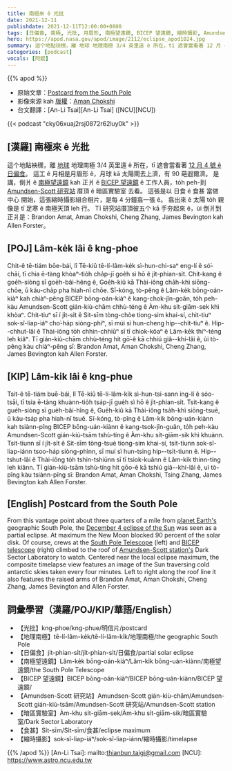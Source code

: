```yaml
---
title: 南極來 ê 光批
date: 2021-12-11
publishdate: 2021-12-11T12:00:00+0800
tags: [日偏食, 南極, 光批, 月眉形, 南極望遠鏡, BICEP 望遠鏡, 縮時攝影, Amundsen-Scott 研究站, 日食, 暗區實驗室, 地理南極]
hero: https://apod.nasa.gov/apod/image/2112/eclipse_apod1024.jpg
summary: 這个地點袂䆀，離 地球 地理南極 3/4 英里遠 ê 所在，tī 遮會當看著 12 月 4 號 ê 日偏食。
categories: [podcast]
vocals: [阿錕]
---
```


{{% apod %}}

- 原始文章：[Postcard from the South Pole](https://apod.nasa.gov/apod/ap211211.html)
- 影像來源 kah [版權][copyright]：[Aman Chokshi](https://www.instagram.com/aman_chokshi)
- 台文翻譯：[An-Li Tsai][An-Li Tsai] ([NCU][NCU])

{{< podcast "cky06xuaj2rsj0872r62luy0k" >}}

## [漢羅] 南極來 ê 光批
這个地點袂䆀，離 [地球][planet Earth's] 地理南極 3/4 英里遠 ê 所在，tī 遮會當看著 [12 月 4 號 ê 日偏食][December 4 eclipse of the Sun]。
這工 ê 月相是月眉形 ê，月球 kā 太陽閘去上濟，有 90 葩遐爾濟。
是講，倒爿 ê [南極望遠鏡][South Pole Telescope] kah 正爿 ê [BICEP 望遠鏡][BICEP telescope] ê 工作人員，to̍h peh-到 [Amundsen-Scott 研究站][Amundsen-Scott station's] 厝頂 ê 暗區實驗室 去看。
這張是以 日食 ê 食甚 當做 中心 開始，這張縮時攝影組合相片，是每 4 分鐘翕一張 ê。
翕出來 ê 太陽 to̍h 親像是 tī 足寒 ê 南極天頂 leh 行。
Tī 研究站厝頂彼五个 kā 手夯起來 ê，ùi 倒爿到正爿是：Brandon Amat, Aman Chokshi, Cheng Zhang, James Bevington kah Allen Forster。

## [POJ] Lâm-ke̍k lâi ê kng-phoe
Chit-ê tē-tiám bōe-bái, lî Tē-kiû tē-lí-lâm-ke̍k sì-hun-chi-saⁿ eng-lí ê só͘-chāi, tī chia ē-tàng khòaⁿ-tio̍h cha̍p-jī goe̍h sì hō ê ji̍t-phian-si̍t.
Chit-kang ê goe̍h-siòng sī goe̍h-bâi-hêng ê, Goe̍h-kiû kā Thài-iông cha̍h-khì siōng-chōe, ū káu-cha̍p pha hiah-nī chōe.
Sī-kóng, tò-pêng ê Lâm-ke̍k bōng-oán-kiàⁿ kah chiàⁿ-pêng BICEP bōng-oán-kiàⁿ ê kang-chok-jîn-goân, to̍h peh-kàu Amundsen-Scott gián-kiù-chām chhù-téng ê Àm-khu si̍t-giām-sek khì khòaⁿ.
Chit-tiuⁿ sī í ji̍t-si̍t ê Sit-sīm tòng-chòe tiong-sim khai-sí, chit-tiuⁿ sok-sî-liap-iáⁿ cho͘-ha̍p siòng-phìⁿ, sī múi sì hun-cheng hip--chi̍t-tiuⁿ ê.
Hip--chhut-lâi ê Thài-iông to̍h chhin-chhiūⁿ sī tī chiok-kôaⁿ ê Lâm-ke̍k thiⁿ-téng leh kiâⁿ.
Tī gián-kiù-chām chhù-téng hit gō͘-ê kā chhiú giâ--khí-lâi ê, ùi tò-pêng kàu chiàⁿ-pêng sī: Brandon Amat, Aman Chokshi, Cheng Zhang, James Bevington kah Allen Forster.

## [KIP] Lâm-ki̍k lâi ê kng-phue
Tsit-ê tē-tiám buē-bái, lî Tē-kiû tē-lí-lâm-ki̍k sì-hun-tsi-sann ing-lí ê sóo-tsāi, tī tsia ē-tàng khuànn-tio̍h tsa̍p-jī gue̍h sì hō ê ji̍t-phian-si̍t.
Tsit-kang ê gue̍h-siòng sī gue̍h-bâi-hîng ê, Gue̍h-kiû kā Thài-iông tsa̍h-khì siōng-tsuē, ū káu-tsa̍p pha hiah-nī tsuē.
Sī-kóng, tò-pîng ê Lâm-ki̍k bōng-uán-kiànn kah tsiànn-pîng BICEP bōng-uán-kiànn ê kang-tsok-jîn-guân, to̍h peh-kàu Amundsen-Scott gián-kiù-tsām tshù-tíng ê Àm-khu si̍t-giām-sik khì khuànn.
Tsit-tiunn sī í ji̍t-si̍t ê Sit-sīm tòng-tsuè tiong-sim khai-sí, tsit-tiunn sok-sî-liap-iánn tsoo-ha̍p siòng-phìnn, sī muí sì hun-tsing hip--tsi̍t-tiunn ê.
Hip--tshut-lâi ê Thài-iông to̍h tshin-tshiūnn sī tī tsiok-kuânn ê Lâm-ki̍k thinn-tíng leh kiânn.
Tī gián-kiù-tsām tshù-tíng hit gōo-ê kā tshiú giâ--khí-lâi ê, uì tò-pîng kàu tsiànn-pîng sī: Brandon Amat, Aman Chokshi, Tsing Zhang, James Bevington kah Allen Forster.

## [English] Postcard from the South Pole
From this vantage point about three quarters of a mile from [planet Earth's][planet Earth's] geographic South Pole, the [December 4 eclipse of the Sun][December 4 eclipse of the Sun] was seen as a partial eclipse.
At maximum the New Moon blocked 90 percent of the solar disk.
Of course, crews at the [South Pole Telescope][South Pole Telescope] (left) and [BICEP telescope][BICEP telescope] (right) climbed to the roof of [Amundsen-Scott station's][Amundsen-Scott station's] Dark Sector Laboratory to watch.
Centered near the local eclipse maximum, the composite timelapse view features an image of the Sun traversing cold antarctic skies taken every four minutes.
Left to right along the roof line it also features the raised arms of Brandon Amat, Aman Chokshi, Cheng Zhang, James Bevington and Allen Forster.

## 詞彙學習（漢羅/POJ/KIP/華語/English）
- 【光批】kng-phoe/kng-phue/明信片/postcard
- 【地理南極】tē-lí-lâm-ke̍k/tē-lí-lâm-ki̍k/地理南極/the geographic South Pole
- 【日偏食】ji̍t-phian-si̍t/ji̍t-phian-si̍t/日偏食/partial solar eclipse
- 【南極望遠鏡】Lâm-ke̍k bōng-oán-kiàⁿ/Lâm-ki̍k bōng-uán-kiànn/南極望遠鏡/the South Pole Telescope
- 【BICEP 望遠鏡】BICEP bōng-oán-kiàⁿ/BICEP bōng-uán-kiànn/BICEP 望遠鏡/
- 【Amundsen-Scott 研究站】Amundsen-Scott gián-kiù-chām/Amundsen-Scott gián-kiù-tsām/Amundsen-Scott 研究站/Amundsen-Scott station
- 【暗區實驗室】Àm-khu si̍t-giām-sek/Àm-khu si̍t-giām-sik/暗區實驗室/Dark Sector Laboratory
- 【食甚】Si̍t-sīm/Si̍t-sīm/食甚/eclipse maximum
- 【縮時攝影】sok-sî-liap-iáⁿ/sok-sî-liap-iánn/縮時攝影/timelapse


{{% /apod %}}
[An-Li Tsai]: mailto:thianbun.taigi@gmail.com
[NCU]: https://www.astro.ncu.edu.tw

[copyright]: https://apod.nasa.gov/apod/fap/lib/about_apod.html#srapply

[planet Earth's]:https://apod.nasa.gov/apod/ap120802.html
[December 4 eclipse of the Sun]:https://www.nasa.gov/content/dec-4-2021-eclipse
[South Pole Telescope]:https://astro.uchicago.edu/research/spt.php
[BICEP telescope]:https://pweb.cfa.harvard.edu/facilities-technology/telescopes-instruments/bicep
[Amundsen-Scott station's]:https://www.nsf.gov/geo/opp/support/southp.jsp
